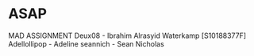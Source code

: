 # ASAP
MAD ASSIGNMENT
Deux08 - Ibrahim Alrasyid Waterkamp [S10188377F]
Adellollipop - Adeline
seannich - Sean Nicholas 
